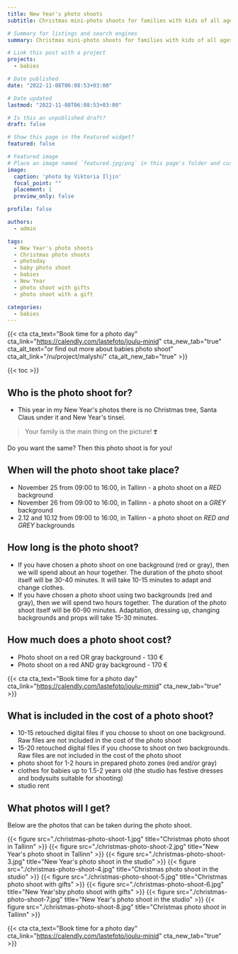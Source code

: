 ```yaml
---
title: New Year's photo shoots
subtitle: Christmas mini-photo shoots for families with kids of all ages

# Summary for listings and search engines
summary: Christmas mini-photo shoots for families with kids of all ages

# Link this post with a project
projects: 
  - babies

# Date published
date: "2022-11-08T06:08:53+03:00"

# Date updated
lastmod: "2022-11-08T06:08:53+03:00"

# Is this an unpublished draft?
draft: false

# Show this page in the Featured widget?
featured: false

# Featured image
# Place an image named `featured.jpg/png` in this page's folder and customize its options here.
image:
  caption: 'photo by Viktoria Iljin'
  focal_point: ""
  placement: 1
  preview_only: false

profile: false

authors:
  - admin

tags:
  - New Year's photo shoots
  - Christmas photo shoots
  - photoday
  - baby photo shoot
  - babies
  - New Year
  - photo shoot with gifts
  - photo shoot with a gift

categories:
  - babies
---
```

{{< cta cta_text="Book time for a photo day" cta_link="https://calendly.com/lastefoto/joulu-minid" cta_new_tab="true" cta_alt_text="or find out more about babies photo shoot" cta_alt_link="/ru/project/malyshi/" cta_alt_new_tab="true" >}}

{{< toc >}}

## Who is the photo shoot for?
- This year in my New Year's photos there is no Christmas tree, Santa Claus under it and New Year's tinsel.

> Your family is the main thing on the picture! ❣️

Do you want the same? Then this photo shoot is for you!

## When will the photo shoot take place?
- November 25 from 09:00 to 16:00, in Tallinn - a photo shoot on a _RED_ background
- November 26 from 09:00 to 16:00, in Tallinn - a photo shoot on a _GREY_ background
- 2.12 and 10.12 from 09:00 to 16:00, in Tallinn - a photo shoot on _RED and GREY_ backgrounds

## How long is the photo shoot?
- If you have chosen a photo shoot on one background (red or gray), then we will spend about an hour together. The duration of the photo shoot itself will be 30-40 minutes. It will take 10-15 minutes to adapt and change clothes.
- If you have chosen a photo shoot using two backgrounds (red and gray), then we will spend two hours together. The duration of the photo shoot itself will be 60-90 minutes. Adaptation, dressing up, changing backgrounds and props will take 15-30 minutes.

## How much does a photo shoot cost?
- Photo shoot on a red OR gray background - 130 €
- Photo shoot on a red AND gray background - 170 €

{{< cta cta_text="Book time for a photo day" cta_link="https://calendly.com/lastefoto/joulu-minid" cta_new_tab="true" >}}

## What is included in the cost of a photo shoot?
- 10-15 retouched digital files if you choose to shoot on one background. Raw files are not included in the cost of the photo shoot
- 15-20 retouched digital files if you choose to shoot on two backgrounds. Raw files are not included in the cost of the photo shoot
- photo shoot for 1-2 hours in prepared photo zones (red and/or gray)
- clothes for babies up to 1.5-2 years old (the studio has festive dresses and bodysuits suitable for shooting)
- studio rent

## What photos will I get?

Below are the photos that can be taken during the photo shoot.

{{< figure src="./christmas-photo-shoot-1.jpg" title="Christmas photo shoot in Tallinn" >}}
{{< figure src="./christmas-photo-shoot-2.jpg" title="New Year's photo shoot in Tallinn" >}}
{{< figure src="./christmas-photo-shoot-3.jpg" title="New Year's photo shoot in the studio" >}}
{{< figure src="./christmas-photo-shoot-4.jpg" title="Christmas photo shoot in the studio" >}}
{{< figure src="./christmas-photo-shoot-5.jpg" title="Christmas photo shoot with gifts" >}}
{{< figure src="./christmas-photo-shoot-6.jpg" title="New Year'sby photo shoot with gifts" >}}
{{< figure src="./christmas-photo-shoot-7.jpg" title="New Year's photo shoot in the studio" >}}
{{< figure src="./christmas-photo-shoot-8.jpg" title="Christmas photo shoot in Tallinn" >}}

{{< cta cta_text="Book time for a photo day" cta_link="https://calendly.com/lastefoto/joulu-minid" cta_new_tab="true" >}}